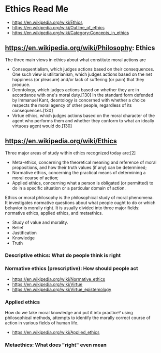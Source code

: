 # Ethics Read Me

* https://en.wikipedia.org/wiki/Ethics
* https://en.wikipedia.org/wiki/Outline_of_ethics
* https://en.wikipedia.org/wiki/Category:Concepts_in_ethics

## https://en.wikipedia.org/wiki/Philosophy: Ethics

The three main views in ethics about what constitute moral actions are

* Consequentialism, which judges actions based on their consequences. One such view is utilitarianism, which judges actions based on the net happiness (or pleasure) and/or lack of suffering (or pain) that they produce.
* Deontology, which judges actions based on whether they are in accordance with one's moral duty.[130] In the standard form defended by Immanuel Kant, deontology is concerned with whether a choice respects the moral agency of other people, regardless of its consequences.[130]
* Virtue ethics, which judges actions based on the moral character of the agent who performs them and whether they conform to what an ideally virtuous agent would do.[130]

## https://en.wikipedia.org/wiki/Ethics

Three major areas of study within ethics recognized today are:[2]

* Meta-ethics, concerning the theoretical meaning and reference of moral propositions, and how their truth values (if any) can be determined;
* Normative ethics, concerning the practical means of determining a moral course of action;
* Applied ethics, concerning what a person is obligated (or permitted) to do in a specific situation or a particular domain of action.


Ethics or moral philosophy is the philosophical study of moral phenomena. It investigates normative questions about what people ought to do or which behavior is morally right. It is usually divided into three major fields: normative ethics, applied ethics, and metaethics.

* Study of value and morality.
* Belief
* Justification
* Knowledge
* Truth

### Descriptive ethics: What do people think is right

### Normative ethics (prescriptive): How should people act

* https://en.wikipedia.org/wiki/Normative_ethics
* https://en.wikipedia.org/wiki/Virtue
* https://en.wikipedia.org/wiki/Virtue_epistemology

### Applied ethics

How do we take moral knowledge and put it into practice? using philosophical methods, attempts to identify the morally correct course of action in various fields of human life.

* https://en.wikipedia.org/wiki/Applied_ethics


### Metaethics: What does "right" even mean

